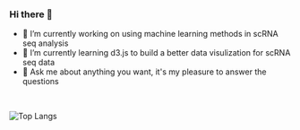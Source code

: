 ### Hi there 👋

<!--
**yushengtzou/yushengtzou** is a ✨ _special_ ✨ repository because its `README.md` (this file) appears on your GitHub profile.

Here are some ideas to get you started:
-->
- 🔭 I’m currently working on using machine learning methods in scRNA seq analysis 
- 🌱 I’m currently learning d3.js to build a better data visulization for scRNA seq data
- 💬 Ask me about anything you want, it's my pleasure to answer the questions
<br>

![Top Langs](https://github-readme-stats.vercel.app/api/top-langs/?username=yushengtzou&layout=compact&theme=github_dark&hide=html,css,vim%20script)
